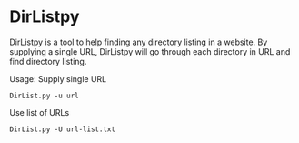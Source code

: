 # DirListpy

DirListpy is a tool to help finding any directory listing in a website. By supplying a single URL, DirListpy will go through each directory in URL and find directory listing.

Usage: 
Supply single URL

```DirList.py -u url```

Use list of URLs

```DirList.py -U url-list.txt```
